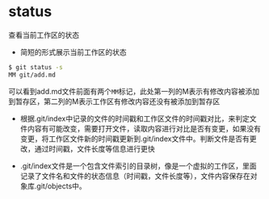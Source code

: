 # status
查看当前工作区的状态

- 简短的形式展示当前工作区的状态
```bash
$ git status -s
MM git/add.md
```
可以看到add.md文件前面有两个`MM`标记，此处第一列的M表示有修改内容被添加到暂存区，第二列的M表示工作区有修改内容还没有被添加到暂存区

- 根据.git/index中记录的文件的时间戳和工作区文件的时间戳对比，来判定文件内容有可能改变，需要打开文件，读取内容进行对比是否有变更，如果没有变更，将工作区文件新的时间戳更新到.git/index文件中。判断文件是否有更改，通过时间戳，文件长度等信息进行更快

- .git/index文件是一个包含文件索引的目录树，像是一个虚拟的工作区，里面记录了文件名和文件的状态信息（时间戳，文件长度等），文件内容保存在对象库.git/objects中。
